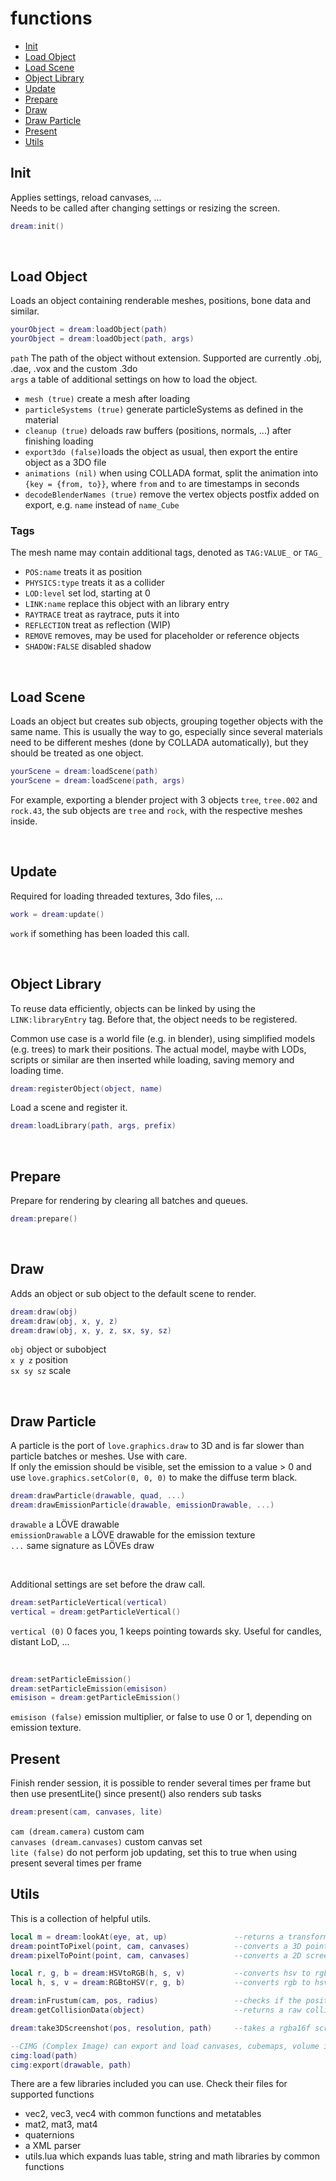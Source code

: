 # functions
- [Init](#init)
- [Load Object](#load-object)
- [Load Scene](#load-scene)
- [Object Library](#object-library)
- [Update](#update)
- [Prepare](#prepare)
- [Draw](#draw)
- [Draw Particle](#draw-particle)
- [Present](#present)
- [Utils](#utils)



## Init
Applies settings, reload canvases, ...  
Needs to be called after changing settings or resizing the screen.  

```lua
dream:init()
```


<br />

## Load Object
Loads an object containing renderable meshes, positions, bone data and similar.  

```lua
yourObject = dream:loadObject(path)
yourObject = dream:loadObject(path, args)
```

`path` The path of the object without extension. Supported are currently .obj, .dae, .vox and the custom .3do  
`args` a table of additional settings on how to load the object.  


* `mesh (true)` create a mesh after loading
* `particleSystems (true)` generate particleSystems as defined in the material
* `cleanup (true)` deloads raw buffers (positions, normals, ...) after finishing loading
* `export3do (false)`loads the object as usual, then export the entire object as a 3DO file
* `animations (nil)` when using COLLADA format, split the animation into `{key = {from, to}}`, where `from` and `to` are timestamps in seconds
* `decodeBlenderNames (true)` remove the vertex objects postfix added on export, e.g. `name` instead of `name_Cube`

### Tags
The mesh name may contain additional tags, denoted as `TAG:VALUE_` or `TAG_`

* `POS:name` treats it as position
* `PHYSICS:type` treats it as a collider
* `LOD:level` set lod, starting at 0
* `LINK:name` replace this object with an library entry
* `RAYTRACE` treat as raytrace, puts it into 
* `REFLECTION` treat as reflection (WIP)
* `REMOVE` removes, may be used for placeholder or reference objects
* `SHADOW:FALSE` disabled shadow


<br />

## Load Scene
Loads an object but creates sub objects, grouping together objects with the same name. This is usually the way to go, especially since several materials need to be different meshes (done by COLLADA automatically), but they should be treated as one object.

```lua
yourScene = dream:loadScene(path)
yourScene = dream:loadScene(path, args)
```

For example, exporting a blender project with 3 objects `tree`, `tree.002` and `rock.43`, the sub objects are `tree` and `rock`, with the respective meshes inside.


<br />

## Update
Required for loading threaded textures, 3do files, ...
```lua
work = dream:update()
```
`work` if something has been loaded this call.  


<br />

## Object Library
To reuse data efficiently, objects can be linked by using the `LINK:libraryEntry` tag. Before that, the object needs to be registered.

Common use case is a world file (e.g. in blender), using simplified models (e.g. trees) to mark their positions. The actual model, maybe with LODs, scripts or similar are then inserted while loading, saving memory and loading time.

```lua
dream:registerObject(object, name)
```

Load a scene and register it.
```lua
dream:loadLibrary(path, args, prefix)
```


<br />

## Prepare
Prepare for rendering by clearing all batches and queues.
```lua
dream:prepare()
```


<br />

## Draw
Adds an object or sub object to the default scene to render.
```lua
dream:draw(obj)
dream:draw(obj, x, y, z)
dream:draw(obj, x, y, z, sx, sy, sz)
```
`obj` object or subobject  
`x y z` position  
`sx sy sz` scale  


<br />

## Draw Particle
A particle is the port of `love.graphics.draw` to 3D and is far slower than particle batches or meshes. Use with care.  
If only the emission should be visible, set the emission to a value > 0 and use `love.graphics.setColor(0, 0, 0)` to make the diffuse term black.

```lua
dream:drawParticle(drawable, quad, ...)
dream:drawEmissionParticle(drawable, emissionDrawable, ...)
```
`drawable` a LÖVE drawable  
`emissionDrawable` a LÖVE drawable for the emission texture  
`...` same signature as LÖVEs draw  

<br />

Additional settings are set before the draw call.
```lua
dream:setParticleVertical(vertical)
vertical = dream:getParticleVertical()
```
`vertical (0)` 0 faces you, 1 keeps pointing towards sky. Useful for candles, distant LoD, ...

<br />

```lua
dream:setParticleEmission()
dream:setParticleEmission(emisison)
emisison = dream:getParticleEmission()
```
`emisison (false)` emission multiplier, or false to use 0 or 1, depending on emission texture.



## Present
Finish render session, it is possible to render several times per frame but then use presentLite() since present() also renders sub tasks
```lua
dream:present(cam, canvases, lite)
```
`cam (dream.camera)` custom cam  
`canvases (dream.canvases)` custom canvas set  
`lite (false)` do not perform job updating, set this to true when using present several times per frame  


## Utils
This is a collection of helpful utils.
```lua
local m = dream:lookAt(eye, at, up)               --returns a transformation matrix at point 'eye' looking at 'at' with upwards vector 'up' (default vec3(0, 1, 0))
dream:pointToPixel(point, cam, canvases)          --converts a 3D point with given camera (default dream.camera) and canvas set (default dream.canvases) to a vec3 2D screen coord + depth
dream:pixelToPoint(point, cam, canvases)          --converts a 2D screen coord + depth to a 3D point

local r, g, b = dream:HSVtoRGB(h, s, v)           --converts hsv to rgb
local h, s, v = dream:RGBtoHSV(r, g, b)           --converts rgb to hsv

dream:inFrustum(cam, pos, radius)                 --checks if the position with given radius is visible with the current (projection matrix) camera
dream:getCollisionData(object)                    --returns a raw collision object used in the collision extensions newMesh function from an subObject

dream:take3DScreenshot(pos, resolution, path)     --takes a rgba16f screenshot and saves it using the (custom) CIMG lib. Can be used to capture a static reflection cubemap. Performs blurring automatically. See Tavern demo for usage example.

--CIMG (Complex Image) can export and load canvases, cubemaps, volume images and array images with any format and including mipmaps. Fast.
cimg:load(path)
cimg:export(drawable, path)
```

There are a few libraries included you can use. Check their files for supported functions
* vec2, vec3, vec4 with common functions and metatables
* mat2, mat3, mat4
* quaternions
* a XML parser
* utils.lua which expands luas table, string and math libraries by common functions